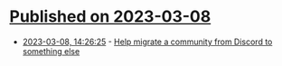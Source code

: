 # [Published on 2023-03-08](index.md)

* [2023-03-08, 14:26:25](https://lobste.rs/s/korrir/help_migrate_community_from_discord) - [Help migrate a community from Discord to something else](https://ariadne.space/2023/03/08/help-migrate-a-community-from-discord-to-something-else/)
